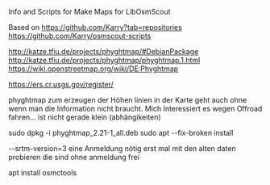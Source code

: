 Info and Scripts for Make Maps for LibOsmScout

Based on https://github.com/Karry?tab=repositories
https://github.com/Karry/osmscout-scripts

http://katze.tfiu.de/projects/phyghtmap/#DebianPackage
http://katze.tfiu.de/projects/phyghtmap/phyghtmap.1.html
https://wiki.openstreetmap.org/wiki/DE:Phyghtmap

https://ers.cr.usgs.gov/register/

phyghtmap zum erzeugen der Höhen linien in der Karte geht auch ohne wenn man die Information nicht braucht.
Mich Interessiert es wegen Offroad fahren...
ist nicht gerade klein (abhängikeiten)

sudo dpkg -i phyghtmap_2.21-1_all.deb
sudo apt --fix-broken install


--srtm-version=3 eine Anmeldung nötig erst mal mit den alten daten probieren die sind ohne anmeldung frei

apt install osmctools
